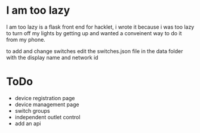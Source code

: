 I am too lazy
=============

I am too lazy is a flask front end for hacklet, i wrote it because i was too lazy to turn off my lights by getting up and wanted a conveinent way to do it from my phone. 

to add and change switches edit the switches.json file in the data folder with the display name and network id

ToDo
====
- device registration page
- device management page
- switch groups
- independent outlet control
- add an api
